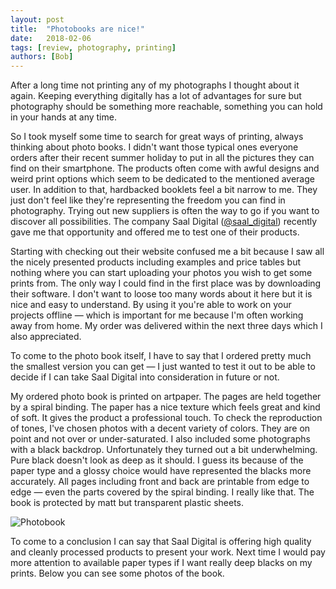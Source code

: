 ```yaml
---
layout: post
title:  "Photobooks are nice!"
date:   2018-02-06
tags: [review, photography, printing]
authors: [Bob]
---
```

After a long time not printing any of my photographs I thought about it again. Keeping everything digitally has a lot of advantages for sure but photography should be something more reachable, something you can hold in your hands at any time.

So I took myself some time to search for great ways of printing, always thinking about photo books. I didn't want those typical ones everyone orders after their recent summer holiday to put in all the pictures they can find on their smartphone. The products often come with awful designs and weird print options which seem to be dedicated to the mentioned average user. In addition to that, hardbacked booklets feel a bit narrow to me. They just don't feel like they're representing the freedom you can find in photography.
Trying out new suppliers is often the way to go if you want to discover all possibilities. The company Saal Digital ([@saal_digital](https://instagram.com/saal_digital)) recently gave me that opportunity and offered me to test one of their products.

Starting with checking out their website confused me a bit because I saw all the nicely presented products including examples and price tables but nothing where you can start uploading your photos you wish to get some prints from. The only way I could find in the first place was by downloading their software. I don't want to loose too many words about it here but it is nice and easy to understand. By using it you're able to work on your projects offline — which is important for me because I'm often working away from home. My order was delivered within the next three days which I also appreciated.

To come to the photo book itself, I have to say that I ordered pretty much the smallest version you can get — I just wanted to test it out to be able to decide if I can take Saal Digital into consideration in future or not.

My ordered photo book is printed on artpaper. The pages are held together by a spiral binding. The paper has a nice texture which feels great and kind of soft. It gives the product a professional touch. To check the reproduction of tones, I've chosen photos with a decent variety of colors. They are on point and not over or under-saturated. I also included some photographs with a black backdrop. Unfortunately they turned out a bit underwhelming. Pure black doesn't look as deep as it should. I guess its because of the paper type and a glossy choice would have represented the blacks more accurately. All pages including front and back are printable from edge to edge — even the parts covered by the spiral binding. I really like that. The book is protected by matt but transparent plastic sheets.

![Photobook](/assets/images/photobook.jpg)

To come to a conclusion I can say that Saal Digital is offering high quality and cleanly processed products to present your work. Next time I would pay more attention to available paper types if I want really deep blacks on my prints. Below you can see some photos of the book.
